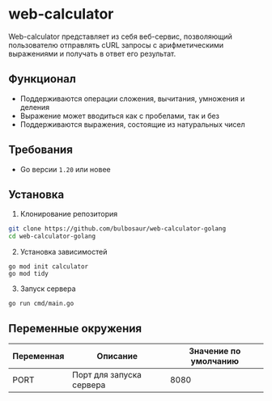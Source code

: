 
# web-calculator

Web-calculator представляет из себя веб-сервис, позволяющий пользователю отправлять cURL запросы с арифметическими выражениями и получать в ответ его результат.



## Функционал

- Поддерживаются операции сложения, вычитания, умножения и деления
- Выражение может вводиться как с пробелами, так и без
- Поддерживаются выражения, состоящие из натуральных чисел


## Требования

- Go версии ```1.20``` или новее


## Установка

1. Клонирование репозитория

```bash
git clone https://github.com/bulbosaur/web-calculator-golang
cd web-calculator-golang
```
2. Установка зависимостей
```bach
go mod init calculator
go mod tidy
```

3. Запуск сервера
```bach
go run cmd/main.go
```


## Переменные окружения

| Переменная | Описание | Значение по умолчанию |
|------------|----------|----------------------|
| PORT | Порт для запуска сервера | 8080 |

